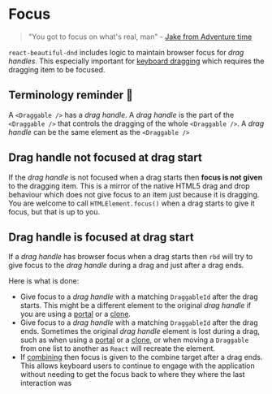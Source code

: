 # Focus

> "You got to focus on what's real, man" - [Jake from Adventure time](https://www.youtube.com/watch?v=TFGz6Qvg1CE)

`react-beautiful-dnd` includes logic to maintain browser focus for _drag handles_. This especially important for [keyboard dragging](/docs/sensors/keyboard.md) which requires the dragging item to be focused.

## Terminology reminder 📖

A `<Draggable />` has a _drag handle_. A _drag handle_ is the part of the `<Draggable />` that controls the dragging of the whole `<Draggable />`. A _drag handle_ can be the same element as the `<Draggable />`

## Drag handle not focused at drag start

If the _drag handle_ is not focused when a drag starts then **focus is not given** to the dragging item. This is a mirror of the native HTML5 drag and drop behaviour which does not give focus to an item just because it is dragging. You are welcome to call `HTMLElement.focus()` when a drag starts to give it focus, but that is up to you.

## Drag handle is focused at drag start

If a _drag handle_ has browser focus when a drag starts then `rbd` will try to give focus to the _drag handle_ during a drag and just after a drag ends.

Here is what is done:

- Give focus to a _drag handle_ with a matching `DraggableId` after the drag starts. This might be a different element to the original _drag handle_ if you are using a [portal](TODO) or a [clone](TODO).
- Give focus to a _drag handle_ with a matching `DraggableId` after the drag ends. Sometimes the original _drag handle_ element is lost during a drag, such as when using a [portal](TODO) or a [clone](TODO), or when moving a `Draggable` from one list to another as `React` will recreate the element.
- If [combining](TODO) then focus is given to the combine target after a drag ends. This allows keyboard users to continue to engage with the application without needing to get the focus back to where they where the last interaction was
